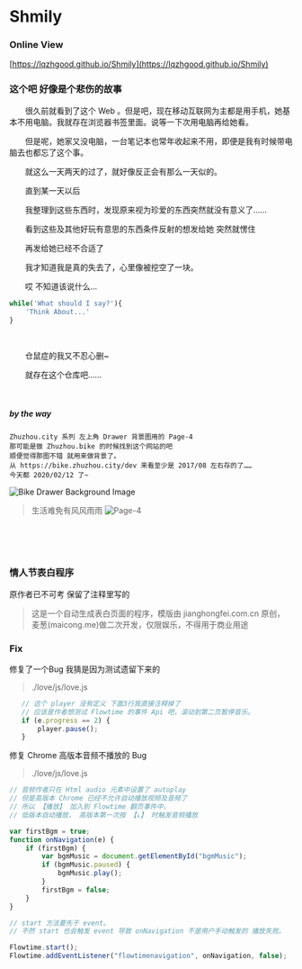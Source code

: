 # Shmily

### Online View
[https://lqzhgood.github.io/Shmily](https://lqzhgood.github.io/Shmily)

### 这个吧 好像是个悲伤的故事

<p style="text-indent:2em;">很久前就看到了这个 Web 。但是吧，现在移动互联网为主都是用手机，她基本不用电脑。我就存在浏览器书签里面。说等一下次用电脑再给她看。 </p>
<p style="text-indent:2em;">但是呢，她家又没电脑，一台笔记本也常年收起来不用，即便是我有时候带电脑去也都忘了这个事。 </p>
<p style="text-indent:2em;">就这么一天两天的过了，就好像反正会有那么一天似的。 </p>
<p style="text-indent:2em;">直到某一天以后</p>
<p style="text-indent:2em;">我整理到这些东西时，发现原来视为珍爱的东西突然就没有意义了…… </p>
<p style="text-indent:2em;">看到这些及其他好玩有意思的东西条件反射的想发给她 突然就愣住 </p>
<p style="text-indent:2em;">再发给她已经不合适了 </p>
<p style="text-indent:2em;">我才知道我是真的失去了，心里像被挖空了一块。 </p>
<p style="text-indent:2em;">哎 不知道该说什么... </p>

```javascript
while('What should I say?'){
    'Think About...'
}
```

<br/>
<p style="text-indent:2em;">仓鼠症的我又不忍心删~ </p>
<p style="text-indent:2em;">就存在这个仓库吧……</p>
<br/>

##### by the way
```
Zhuzhou.city 系列 左上角 Drawer 背景图用的 Page-4
那可能是做 Zhuzhou.bike 的时候找到这个网站的吧
顺便觉得那图不错 就用来做背景了。
从 https://bike.zhuzhou.city/dev 来看至少是 2017/08 左右存的了……
今天都 2020/02/12 了~
```
![Bike Drawer Background Image](https://lqzhgood.github.io/Shmily/other/bikebg.jpg)
<br/>
> 生活难免有风风雨雨
![Page-4](https://lqzhgood.github.io/Shmily/love/img/iali51.jpg)






<br/><br/><br/>

### 情人节表白程序
原作者已不可考 保留了注释里写的
> 这是一个自动生成表白页面的程序，模版由 jianghongfei.com.cn 原创，麦葱(maicong.me)做二次开发，仅限娱乐，不得用于商业用途

### Fix
修复了一个Bug 我猜是因为测试遗留下来的
> ./love/js/love.js
```javascript
   // 这个 player 没有定义 下面3行我直接注释掉了
   // 应该是作者想测试 Flowtime 的事件 Api 吧，滚动到第二页暂停音乐。
   if (e.progress == 2) {
       player.pause();
   }
```

修复 Chrome 高版本音频不播放的 Bug
> ./love/js/love.js
```javascript
// 音频作者只在 Html audio 元素中设置了 autoplay
// 但是高版本 Chrome 已经不允许自动播放视频及音频了
// 所以 【播放】 加入到 Flowtime 翻页事件中，
// 低版本自动播放， 高版本第一次按 【↓】 时触发音频播放

var firstBgm = true;
function onNavigation(e) {
    if (firstBgm) {
        var bgmMusic = document.getElementById("bgmMusic");
        if (bgmMusic.paused) {
            bgmMusic.play();
        }
        firstBgm = false;
    }
}

// start 方法要先于 event。
// 不然 start 也会触发 event 导致 onNavigation 不是用户手动触发的 播放失败。

Flowtime.start();
Flowtime.addEventListener("flowtimenavigation", onNavigation, false);
```
